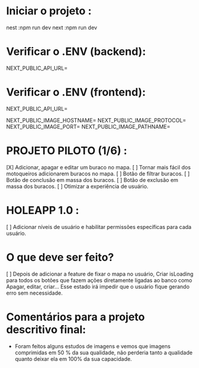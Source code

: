 # Iniciar o projeto : 

nest :npm run dev
next :npm run dev

# Verificar o .ENV (backend):

NEXT_PUBLIC_API_URL=

# Verificar o .ENV (frontend):

NEXT_PUBLIC_API_URL= 

NEXT_PUBLIC_IMAGE_HOSTNAME= 
NEXT_PUBLIC_IMAGE_PROTOCOL= 
NEXT_PUBLIC_IMAGE_PORT=
NEXT_PUBLIC_IMAGE_PATHNAME=

# PROJETO PILOTO (1/6) :

[X] Adicionar, apagar e editar um buraco no mapa.
[ ] Tornar mais fácil dos motoqueiros adicionarem buracos no mapa.
[ ] Botão de filtrar buracos.
[ ] Botão de conclusão em massa dos buracos.
[ ] Botão de exclusão em massa dos buracos.
[ ] Otimizar a experiência de usuário.

# HOLEAPP 1.0 :

[ ] Adicionar níveis de usuário e habilitar permissões específicas para cada usuário.

# O que deve ser feito?

[ ] Depois de adicionar a feature de fixar o mapa no usuário, Criar isLoading para todos os botões que fazem ações diretamente ligadas ao banco como Apagar, editar, criar... Esse estado irá impedir que o usuário fique gerando erro sem necessidade.

# Comentários para a projeto descritivo final:

* Foram feitos alguns estudos de imagens e vemos que imagens comprimidas em 50 % da sua qualidade, não perderia tanto a qualidade quanto deixar ela em 100% da sua capacidade.